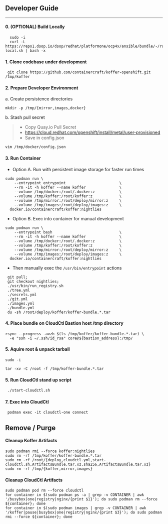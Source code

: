 ## Developer Guide
------------
#### 0. (OPTIONAL) Build Locally
```
  sudo -i
  curl -L https://repo1.dsop.io/dsop/redhat/platformone/ocp4x/ansible/bundle/-/raw/nightlies/dev/bin/build-local.sh | bash -x
```
#### 1. Clone codebase under development
```
 git clone https://github.com/containercraft/koffer-openshift.git /tmp/koffer
```
#### 2. Prepare Developer Environment
  a. Create persistence directories
```
mkdir -p /tmp/{mirror,images,docker}
```
  b. Stash pull secret
>  - Copy Quay.io Pull Secret
>  - https://cloud.redhat.com/openshift/install/metal/user-provisioned
>  - Save in config.json
>

```
vim /tmp/docker/config.json
```
#### 3. Run Container
  - Option A. Run with persistent image storage for faster run times
```
sudo podman run \
    --entrypoint entrypoint                        \
    --rm -it -h koffer --name koffer               \
    --volume /tmp/docker:/root/.docker:z           \
    --volume /tmp/koffer:/root/koffer:z            \
    --volume /tmp/mirror:/root/deploy/mirror:z     \
    --volume /tmp/images:/root/deploy/images:z     \
  docker.io/containercraft/koffer:nightlies
```

  - Option B. Exec into container for manual development
```
sudo podman run \
    --entrypoint bash                              \
    --rm -it -h koffer --name koffer               \
    --volume /tmp/docker:/root/.docker:z           \
    --volume /tmp/koffer:/root/koffer:z            \
    --volume /tmp/mirror:/root/deploy/mirror:z     \
    --volume /tmp/images:/root/deploy/images:z     \
  docker.io/containercraft/koffer:nightlies
```
  - Then manually exec the `/usr/bin/entrypoint` actions
```
 git pull;
 git checkout nightlies;
 ./usr/bin/run_registry.sh
 ./tree.yml
 ./secrets.yml
 ./git.yml
 ./images.yml
 ./bundle.yml
 du -sh /root/deploy/koffer/koffer-bundle.*.tar
```
#### 4. Place bundle on CloudCtl Bastion host /tmp directory
```
rsync --progress -avzh $(ls /tmp/koffer/koffer-bundle.*.tar) \
  -e "ssh -i ~/.ssh/id_rsa" core@${bastion_address}:/tmp/
```
#### 5. Aquire root & unpack tarball
```
sudo -i
```
```
tar -xv -C /root -f /tmp/koffer-bundle.*.tar
```
#### 5. Run CloudCtl stand up script
```  6
 ./start-cloudctl.sh
```
#### 7. Exec into CloudCtl
```
 podman exec -it cloudctl-one connect
```
## Remove / Purge
#### Cleanup Koffer Artifacts
```
sudo podman rmi --force koffer:nightlies
sudo rm -rf /tmp/koffer/koffer-bundle.*.tar
sudo rm -rf /root/{deploy,cloudctl.yml,start-cloudctl.sh,ArtifactsBundle.tar.xz.sha256,ArtifactsBundle.tar.xz}
sudo rm -rf /tmp/{koffer,mirror,images}
```
#### Cleanup CloudCtl Artifacts
```
sudo podman pod rm --force cloudctl
for container in $(sudo podman ps -a | grep -v CONTAINER | awk '/busybox|one|registry|nginx/{print $1}'); do sudo podman rm --force ${container}; done
for container in $(sudo podman images | grep -v CONTAINER | awk '/koffer|pause|busybox|one|registry|nginx/{print $3}'); do sudo podman rmi --force ${container}; done
```
[this script]:https://github.com/containercraft/Koffer/blob/nightlies/dev/bin/build-local.sh
